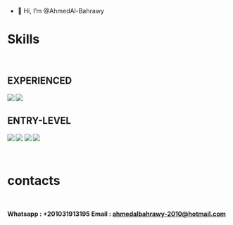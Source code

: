 - 👋 Hi, I’m @AhmedAl-Bahrawy

<!---
AhmedAl-Bahrawy/AhmedAl-Bahrawy is a ✨ special ✨ repository because its `README.md` (this file) appears on your GitHub profile.
You can click the Preview link to take a look at your changes.
--->
<p align="center">
  
# Skills

</br>

<b>EXPERIENCED<b>
 ---
![](https://github.com/meemknight/photos/blob/master/python.png)
![](https://github.com/meemknight/photos/blob/master/photoshop.png)
</br>
  

<b>ENTRY-LEVEL<b>
---
![](https://github.com/meemknight/photos/blob/master/linux.png)
![](https://github.com/meemknight/photos/blob/master/windows.png)
![](https://github.com/meemknight/photos/blob/master/visualStudio.png)
![](https://github.com/meemknight/photos/blob/master/unity.png)
  
</p>

</br>

# contacts

</br>

Whatsapp : +201031913195
Email : ahmedalbahrawy-2010@hotmail.com

  
